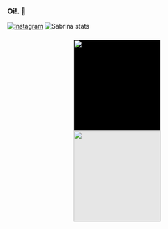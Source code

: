 ### Oi!. 🎀

[![Instagram](https://img.shields.io/badge/Instagram-E4405F?style=for-the-badge&logo=instagram&logoColor=white)](https://instagram.com/sabrinasantnna)
![Sabrina stats](https://github-readme-stats.vercel.app/api?username=sasahtml&show_icons=true&theme=rose) 

###
<img style="display: block;-webkit-user-select: none;margin: auto;cursor:;background-color: hsl(0, 0%, 0%);transition: background-color 300ms;" src="https://i.pinimg.com/originals/04/64/1e/04641ed38d7b31f252d9127c6087ee26.jpg" width="200" height="209"/> 
<img style="display: block;-webkit-user-select: none;margin: auto;cursor: zoom-out;background-color: hsl(0, 0%, 90%);transition: background-color 300ms;" src="https://i.pinimg.com/originals/d3/ba/2d/d3ba2d467b8228a957b60ec037a052cc.jpg" width="200" height="209"/>
